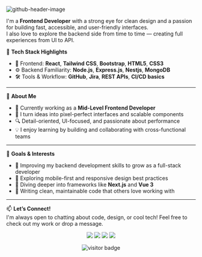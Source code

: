![github-header-image](https://github.com/user-attachments/assets/e0f7d17a-e87f-4a54-846c-ae51c7b151d6)


I'm a **Frontend Developer** with a strong eye for clean design and a passion for building fast, accessible, and user-friendly interfaces.  
I also love to explore the backend side from time to time — creating full experiences from UI to API.

🧠 **Tech Stack Highlights**  
- 🧩 Frontend: **React**, **Tailwind CSS**, **Bootstrap**, **HTML5**, **CSS3**
- ⚙️ Backend Familiarity: **Node.js**, **Express.js**, **Nestjs**, **MongoDB**
- 🛠️ Tools & Workflow: **GitHub**, **Jira**, **REST APIs**, **CI/CD basics**

---

🌟 **About Me**
- 🚀 Currently working as a **Mid-Level Frontend Developer**
- 🔁 I turn ideas into pixel-perfect interfaces and scalable components
- 🔍 Detail-oriented, UI-focused, and passionate about performance
- 💡 I enjoy learning by building and collaborating with cross-functional teams

---

🎯 **Goals & Interests**
- 🧪 Improving my backend development skills to grow as a full-stack developer
- 📱 Exploring mobile-first and responsive design best practices
- 🧰 Diving deeper into frameworks like **Next.js** and **Vue 3**
- 📝 Writing clean, maintainable code that others love working with

---

📫 **Let’s Connect!**  
I'm always open to chatting about code, design, or cool tech! Feel free to check out my work or drop a message.

<p align="center">
<a href="https://github.com/Saraa-Saam/"><img src="https://img.icons8.com/material-outlined/27/000000/ball-point-pen.png"/></a>
<a href="https://www.linkedin.com/in/sara-samir-7840b625b/"><img src="https://img.icons8.com/material-outlined/30/000000/linkedin.png"/></a>
<a href="https://twitter.com/halffrost"><img src="https://img.icons8.com/material-outlined/30/000000/twitter.png"/></a>
<a href="https://halfrost.com"><img src="https://img.icons8.com/material-outlined/27/000000/geography.png"/></a>
</p>

<p align="center">
  <img src="https://visitor-badge.laobi.icu/badge?page_id=Saraa.Saam" alt="visitor badge"/>
</p>
